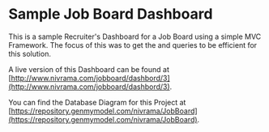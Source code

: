 # Sample Job Board Dashboard
This is a sample Recruiter's Dashboard for a Job Board using a simple MVC Framework.  The focus of this was to get the and queries to be efficient for this solution.

A live version of this Dashboard can be found at [http://www.nivrama.com/jobboard/dashbord/3](http://www.nivrama.com/jobboard/dashbord/3). 

You can find the Database Diagram for this Project at [https://repository.genmymodel.com/nivrama/JobBoard](https://repository.genmymodel.com/nivrama/JobBoard).
